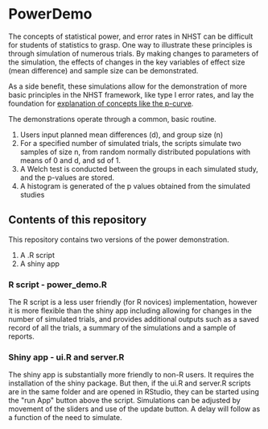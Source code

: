 # PowerDemo
The concepts of statistical power, and error rates in NHST can be difficult for students of statistics to grasp.
One way to illustrate these principles is through simulation of numerous trials. By making changes to parameters of the simulation, the effects of changes in the key variables of effect size (mean difference) and sample size can be demonstrated. 

As a side benefit, these simulations allow for the demonstration of more basic principles in the NHST framework, like type I error rates, and lay the foundation for [explanation of concepts like the p-curve][1]. 

The demonstrations operate through a common, basic routine. 
1. Users input planned mean differences (d), and group size (n)
2. For a specified number of simulated trials, the scripts simulate two samples of size n, from random normally distributed populations with means of 0 and d, and sd of 1. 
3. A Welch test is conducted between the groups in each simulated study, and the p-values are stored.
4. A histogram is generated of the p values obtained from the simulated studies

## Contents of this repository
This repository contains two versions of the power demonstration. 
1. A .R script 
2. A shiny app

### R script - power_demo.R
The R script is a less user friendly (for R novices) implementation, however it is more flexible than the shiny app including allowing for changes in the number of simulated trials, and provides additional outputs such as a saved record of all the trials, a summary of the simulations and a sample of reports. 

### Shiny app - ui.R and server.R
The shiny app is substantially more friendly to non-R users. It requires the installation of the shiny package. But then, if the ui.R and server.R scripts are in the same folder and are opened in RStudio, they can be started using the "run App" button above the script.
Simulations can be adjusted by movement of the sliders and use of the update button. A delay will follow as a function of the need to simulate. 


[1]: http://www.p-curve.com/
